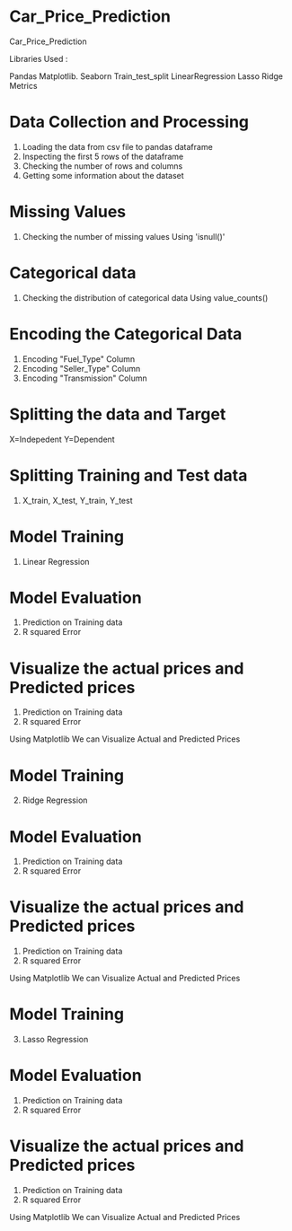 # Car_Price_Prediction
Car_Price_Prediction

Libraries Used :

Pandas 
Matplotlib.
Seaborn 
Train_test_split
LinearRegression
Lasso
Ridge
Metrics

# Data Collection and Processing

1.  Loading the data from csv file to pandas dataframe
2.  Inspecting the first 5 rows of the dataframe
3.  Checking the number of rows and columns
4.  Getting some information about the dataset

# Missing Values

1.  Checking the number of missing values Using 'isnull()'

# Categorical data

1.  Checking the distribution of categorical data Using value_counts()

# Encoding the Categorical Data

1.  Encoding "Fuel_Type" Column
2.  Encoding "Seller_Type" Column
3.  Encoding "Transmission" Column

# Splitting the data and Target

X=Indepedent
Y=Dependent

# Splitting Training and Test data

1.  X_train, X_test, Y_train, Y_test

# Model Training

1. Linear Regression

# Model Evaluation

1.  Prediction on Training data
2.  R squared Error

# Visualize the actual prices and Predicted prices

1. Prediction on Training data
2. R squared Error

Using Matplotlib We can Visualize Actual and Predicted Prices

# Model Training

2. Ridge Regression

# Model Evaluation

1.  Prediction on Training data
2.  R squared Error

# Visualize the actual prices and Predicted prices

1. Prediction on Training data
2. R squared Error

Using Matplotlib We can Visualize Actual and Predicted Prices

# Model Training

3. Lasso Regression

# Model Evaluation

1.  Prediction on Training data
2.  R squared Error

# Visualize the actual prices and Predicted prices

1. Prediction on Training data
2. R squared Error

Using Matplotlib We can Visualize Actual and Predicted Prices
